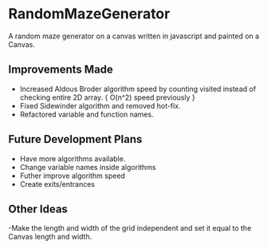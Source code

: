 # RandomMazeGenerator
A random maze generator on a canvas written in javascript and painted on a Canvas.

## Improvements Made
- Increased Aldous Broder algorithm speed by counting visited instead of checking entire 2D array. { O(n^2) speed previously }
- Fixed Sidewinder algorithm and removed hot-fix.
- Refactored variable and function names.

## Future Development Plans
- Have more algorithms available.
- Change variable names inside algorithms
- Futher improve algorithm speed
- Create exits/entrances 

## Other Ideas
-Make the length and width of the grid independent and set it equal to the Canvas length and width.

